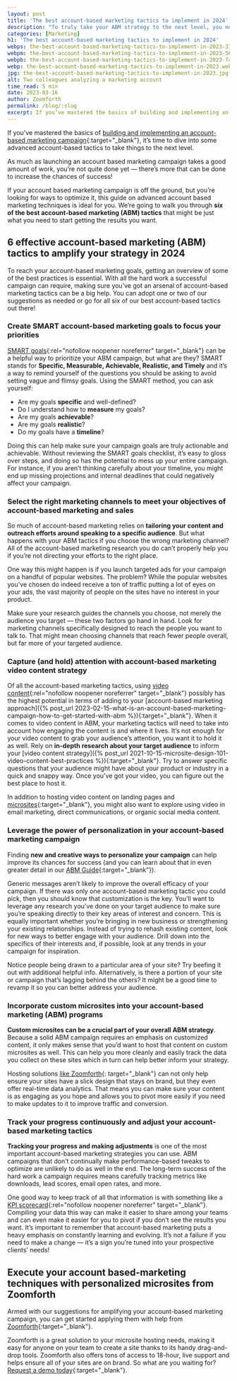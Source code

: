 ```yaml
---
layout: post
title: 'The best account-based marketing tactics to implement in 2024'
description: "To truly take your ABM strategy to the next level, you need to use the best account-based marketing tactics. We’ve got just the guide to help you do that."
categories: [Marketing]
h1: 'The best account-based marketing tactics to implement in 2024'
webps: the-best-account-based-marketing-tactics-to-implement-in-2023-376.webp
webpm: the-best-account-based-marketing-tactics-to-implement-in-2023-564.webp
webpb: the-best-account-based-marketing-tactics-to-implement-in-2023-744.webp
webp: the-best-account-based-marketing-tactics-to-implement-in-2023.webp
jpg: the-best-account-based-marketing-tactics-to-implement-in-2023.jpg
alt: Two colleagues analyzing a marketing account
time_read: 5 min
date: 2023-03-16
author: Zoomforth
permalink: /blog/:slug
excerpt: If you’ve mastered the basics of building and implementing an account-based marketing campaign, it’s time to dive into some advanced account-based marketing tactics to take things to the next level
---
```

If you’ve mastered the basics of [building and implementing an account-based marketing campaign]({{'blog/what-is-an-account-based-marketing-campaign-how-to-get-started-with-abm'|relative_url}}){:target="_blank"}, it’s time to dive into some advanced account-based tactics to take things to the next level.

As much as launching an account based marketing campaign takes a good amount of work, you’re not quite done yet — there’s more that can be done to increase the chances of success!

If your account based marketing campaign is off the ground, but you’re looking for ways to optimize it, this guide on advanced account based marketing techniques is ideal for you. We’re going to walk you through **six of the best account-based marketing (ABM) tactics** that might be just what you need to start getting the results you want.

## 6 effective account-based marketing (ABM) tactics to amplify your strategy in 2024

To reach your account-based marketing goals, getting an overview of some of the best practices is essential. With all the hard work a successful campaign can require, making sure you’ve got an arsenal of account-based marketing tactics can be a big help. You can adopt one or two of our suggestions as needed or go for all six of our best account-based tactics out there!

### Create SMART account-based marketing goals to focus your priorities

[SMART goals](https://corporatefinanceinstitute.com/resources/management/smart-goal/){:rel="nofollow noopener noreferrer" target="_blank"} can be a helpful way to prioritize your ABM campaign, but what are they? SMART stands for **Specific, Measurable, Achievable, Realistic, and Timely** and it’s a way to remind yourself of the questions you should be asking to avoid setting vague and flimsy goals. Using the SMART method, you can ask yourself:

* Are my goals **specific** and well-defined?
* Do I understand how to **measure** my goals?
* Are my goals **achievable**?
* Are my goals **realistic**?
* Do my goals have a **timeline**?

Doing this can help make sure your campaign goals are truly actionable and achievable. Without reviewing the SMART goals checklist, it’s easy to gloss over steps, and doing so has the potential to mess up your entire campaign. For instance, if you aren’t thinking carefully about your timeline, you might end up missing projections and internal deadlines that could negatively affect your campaign.

### Select the right marketing channels to meet your objectives of account-based marketing and sales

So much of account-based marketing relies on **tailoring your content and outreach efforts around speaking to a specific audience**. But what happens with your ABM tactics if you choose the wrong marketing channel? All of the account-based marketing research you do can’t properly help you if you’re not directing your efforts to the right place.

One way this might happen is if you launch targeted ads for your campaign on a handful of popular websites. The problem? While the popular websites you’ve chosen do indeed receive a ton of traffic putting a lot of eyes on your ads, the vast majority of people on the sites have no interest in your product.

Make sure your research guides the channels you choose, not merely the audience you target — these two factors go hand in hand. Look for marketing channels specifically designed to reach the people you want to talk to. That might mean choosing channels that reach fewer people overall, but far more of your targeted audience.

### Capture (and hold) attention with account-based marketing video content strategy

Of all the account-based marketing tactics, using [video content](https://www.vidyard.com/blog/benefits-of-video-marketing/){:rel="nofollow noopener noreferrer" target="_blank"} possibly has the highest potential in terms of adding to your [account-based marketing approach]({% post_url 2023-02-15-what-is-an-account-based-marketing-campaign-how-to-get-started-with-abm %}){:target="_blank"}. When it comes to video content in ABM, your marketing tactics will need to take into account how engaging the content is and where it lives. It’s not enough for your video content to grab your audience’s attention, you want it to hold it as well.
Rely on **in-depth research about your target audience** to inform your [video content strategy]({% post_url 2021-10-15-microsite-design-101-video-content-best-practices %}){:target="_blank"}. Try to answer specific questions that your audience might have about your product or industry in a quick and snappy way. Once you’ve got your video, you can figure out the best place to host it.

In addition to hosting video content on landing pages and [microsites]({{'blog/microsite-vs-website-whats-the-difference'|relative_url}}){:target="_blank"}, you might also want to explore using video in email marketing, direct communications, or organic social media content.

### Leverage the power of personalization in your account-based marketing campaign

Finding **new and creative ways to personalize your campaign** can help improve its chances for success (and you can learn about that in even greater detail in our [ABM Guide]({{'blog/the-ultimate-account-based-marketing-guide'|relative_url}}){:target="_blank"}).

Generic messages aren’t likely to improve the overall efficacy of your campaign. If there was only one account-based marketing tactic you could pick, then you should know that customization is the key. You’ll want to leverage any research you’ve done on your target audience to make sure you’re speaking directly to their key areas of interest and concern. This is equally important whether you’re bringing in new business or strengthening your existing relationships. Instead of trying to rehash existing content, look for new ways to better engage with your audience. Drill down into the specifics of their interests and, if possible, look at any trends in your campaign for inspiration.

Notice people being drawn to a particular area of your site? Try beefing it out with additional helpful info. Alternatively, is there a portion of your site or campaign that’s lagging behind the others? It might be a good time to revamp it so you can better address your audience.

### Incorporate custom microsites into your account-based marketing (ABM) programs

**Custom microsites can be a crucial part of your overall ABM strategy**. Because a solid ABM campaign requires an emphasis on customized content, it only makes sense that you’d want to host that content on custom microsites as well. This can help you more cleanly and easily track the data you collect on these sites which in turn can help better inform your strategy.

Hosting solutions [like Zoomforth]({{'request-demo'|relative_url}}){: target="_blank"} can not only help ensure your sites have a slick design that stays on brand, but they even offer real-time data analytics. That means you can make sure your content is as engaging as you hope and allows you to pivot more easily if you need to make updates to it to improve traffic and conversion.

### Track your progress continuously and adjust your account-based marketing tactics

**Tracking your progress and making adjustments** is one of the most important account-based marketing strategies you can use. ABM campaigns that don’t continually make performance-based tweaks to optimize are unlikely to do as well in the end. The long-term success of the hard work a campaign requires means carefully tracking metrics like downloads, lead scores, email open rates, and more.

One good way to keep track of all that information is with something like a [KPI scorecard](https://www.pepperlandmarketing.com/blog/what-is-a-marketing-scorecard){:rel="nofollow noopener noreferrer" target="_blank"}. Compiling your data this way can make it easier to share among your teams and can even make it easier for you to pivot if you don’t see the results you want. It’s important to remember that account-based marketing puts a heavy emphasis on constantly learning and evolving. It’s not a failure if you need to make a change — it’s a sign you’re tuned into your prospective clients’ needs!

## Execute your account based-marketing techniques with personalized microsites from Zoomforth

Armed with our suggestions for amplifying your account-based marketing campaign, you can get started applying them with help from [Zoomforth]({{'blog'|relative_url}}){:target="_blank"}.

Zoomforth is a great solution to your microsite hosting needs, making it easy for anyone on your team to create a site thanks to its handy drag-and-drop tools. Zoomforth also offers tons of access to 18-hour, live support and helps ensure all of your sites are on brand. So what are you waiting for? [Request a demo today]({{'request-demo'|relative_url}}){:target="_blank"}.
